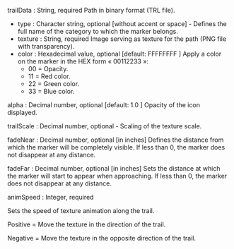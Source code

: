 <!--==================================================================================-->
<!--==                     Trail Attributes                                         ==-->
<!--==================================================================================-->

trailData : String, required Path in binary format (TRL file).
   * type : Character string, optional [without accent or space] - Defines the full name of the category to which the marker belongs.
   * texture : String, required Image serving as texture for the path (PNG file with transparency).
   * color : Hexadecimal value, optional [default: FFFFFFFF ] Apply a color on the marker in the HEX form « 00112233 »:
     * 00 = Opacity.
     * 11 = Red color.
     * 22 = Green color.
     * 33 = Blue color.

alpha : Decimal number, optional [default: 1.0 ] Opacity of the icon displayed.

trailScale : Decimal number, optional - Scaling of the texture scale.

fadeNear : Decimal number, optional [in inches] Defines the distance from which the marker will be completely visible. If less than 0, the marker does not disappear at any distance.

fadeFar : Decimal number, optional [in inches] Sets the distance at which the marker will start to appear when approaching. If less than 0, the marker does not disappear at any distance.

animSpeed : Integer, required

Sets the speed of texture animation along the trail.

Positive = Move the texture in the direction of the trail.

Negative = Move the texture in the opposite direction of the trail.
